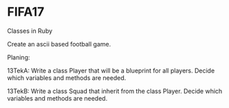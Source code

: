 # FIFA17
Classes in Ruby

Create an ascii based football game.

Planing:

13TekA: 
Write a class Player that will be a blueprint for all players.
Decide which variables and methods are needed.



13TekB:
Write a class Squad that inherit from the class Player.
Decide which variables and methods are needed.
